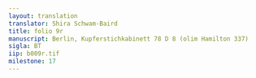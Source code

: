 ```yaml
---
layout: translation
translator: Shira Schwam-Baird
title: folio 9r
manuscript: Berlin, Kupferstichkabinett 78 D 8 (olim Hamilton 337)
sigla: BT
iip: b009r.tif
milestone: 17
---
```

